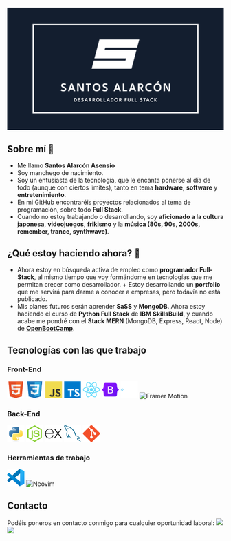 ![](SantosAlarconLogo.png)

## Sobre mí 🖖

+ Me llamo **Santos Alarcón Asensio**
+ Soy manchego de nacimiento.
+ Soy un entusiasta de la tecnología, que le encanta ponerse al día de todo (aunque con ciertos límites), tanto en tema **hardware**, **software** y **entretenimiento**. 
+ En mi GitHub encontraréis proyectos relacionados al tema de programación, sobre todo **Full Stack**.
+ Cuando no estoy trabajando o desarrollando, soy **aficionado a la cultura japonesa**, **videojuegos**, **frikismo** y la **música (80s, 90s, 2000s, remember, trance, synthwave)**.

## ¿Qué estoy haciendo ahora? 🤔
+ Ahora estoy en búsqueda activa de empleo como **programador Full-Stack**, al mismo tiempo que voy formándome en tecnologías que me permitan crecer como desarrollador. + Estoy desarrollando un **portfolio** que me servirá para darme a conocer a empresas, pero todavía no está publicado.
+ Mis planes futuros serán aprender **SaSS** y **MongoDB**. Ahora estoy haciendo el curso de **Python Full Stack** de **IBM SkillsBuild**, y cuando acabe me pondré con el **Stack MERN** (MongoDB, Express, React, Node) de [**OpenBootCamp**](https://www.open-bootcamp.com).

## Tecnologías con las que trabajo
### Front-End
<div>
  <img width="40" height="40" alt="HTML5" title="HTML5" src="https://raw.githubusercontent.com/devicons/devicon/1119b9f84c0290e0f0b38982099a2bd027a48bf1/icons/html5/html5-original.svg">
  <img width="40" height="40" alt="CSS3" title="CSS3" src="https://raw.githubusercontent.com/devicons/devicon/1119b9f84c0290e0f0b38982099a2bd027a48bf1/icons/css3/css3-original.svg">
  <img width="40" height="40" alt="JavaScript" title="JavaScript" src="https://raw.githubusercontent.com/devicons/devicon/1119b9f84c0290e0f0b38982099a2bd027a48bf1/icons/javascript/javascript-original.svg">
  <img width="40" height="40" alt="TypeScript" title="TypeScript" src="https://raw.githubusercontent.com/devicons/devicon/1119b9f84c0290e0f0b38982099a2bd027a48bf1/icons/typescript/typescript-original.svg">
  <img width="40" height="40" alt="React" title="React" src="https://raw.githubusercontent.com/devicons/devicon/1119b9f84c0290e0f0b38982099a2bd027a48bf1/icons/react/react-original.svg">
  <img width="40" height="40" alt="Bootstrap" title="Bootstrap" src="https://raw.githubusercontent.com/devicons/devicon/1119b9f84c0290e0f0b38982099a2bd027a48bf1/icons/bootstrap/bootstrap-original.svg">
  <img width="40" height="40" alt="Tailwind CSS" title="Tailwind CSS" src="https://raw.githubusercontent.com/devicons/devicon/1119b9f84c0290e0f0b38982099a2bd027a48bf1/icons/tailwindcss/tailwindcss-original-wordmark.svg">
  <img width="40" height="40" alt="Framer Motion" title="Framer Motion" src="https://camo.githubusercontent.com/179d66ab2b0321726c88a586c4ad38802e7113a3c98c6fd3f0156c01c98cfd14/68747470733a2f2f6672616d657275736572636f6e74656e742e636f6d2f696d616765732f34386861395a52396f5a51475136675a38595566456c50335430412e706e67">
</div>

### Back-End
<div>
  <img width="40" height="40" alt="Python" title="Python" src="https://raw.githubusercontent.com/devicons/devicon/1119b9f84c0290e0f0b38982099a2bd027a48bf1/icons/python/python-original.svg">
  <img width="40" height="40" alt="Node.js" title="Node.js" src="https://raw.githubusercontent.com/devicons/devicon/1119b9f84c0290e0f0b38982099a2bd027a48bf1/icons/nodejs/nodejs-original.svg">
  <img width="40" height="40" alt="Express" title="Express" src="https://raw.githubusercontent.com/devicons/devicon/1119b9f84c0290e0f0b38982099a2bd027a48bf1/icons/express/express-original.svg">
  <img width="40" height="40" alt="MySQL" title="MySQL" src="https://raw.githubusercontent.com/devicons/devicon/1119b9f84c0290e0f0b38982099a2bd027a48bf1/icons/mysql/mysql-original.svg">
  <img width="40" height="40" alt="Git" title="Git" src="https://raw.githubusercontent.com/devicons/devicon/1119b9f84c0290e0f0b38982099a2bd027a48bf1/icons/git/git-original.svg">
</div>

### Herramientas de trabajo
<div>
  <img width="40" height="40" alt="Visual Studio Code" title="Visual Studio Code" src="https://raw.githubusercontent.com/devicons/devicon/1119b9f84c0290e0f0b38982099a2bd027a48bf1/icons/vscode/vscode-original.svg">
  <img width="40" height="40" alt="Neovim" title="Neovim" src="https://upload.wikimedia.org/wikipedia/commons/3/3a/Neovim-mark.svg">
</div>

## Contacto
Podéis poneros en contacto conmigo para cualquier oportunidad laboral:
<a href="https://www.linkedin.com/in/santos-alarcon-asensio" target="_blank"><img width="128" src="https://cdn.jsdelivr.net/gh/devicons/devicon/icons/linkedin/linkedin-original.svg" /></a>
<a href="mail:santosalarcon86@gmail.com"><img width="128" src="https://upload.wikimedia.org/wikipedia/commons/7/7e/Gmail_icon_%282020%29.svg"/></a>

<!--
**SantosAlarcon/santosalarcon** is a ✨ _special_ ✨ repository because its `README.md` (this file) appears on your GitHub profile.

Here are some ideas to get you started:

- 🔭 I’m currently working on ...
- 🌱 I’m currently learning ...
- 👯 I’m looking to collaborate on ...
- 🤔 I’m looking for help with ...
- 💬 Ask me about ...
- 📫 How to reach me: ...
- 😄 Pronouns: ...
- ⚡ Fun fact: ...
-->
